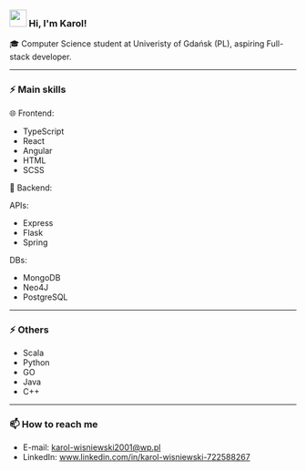 ### <img src="https://media.giphy.com/media/hvRJCLFzcasrR4ia7z/giphy.gif" width="30px"> Hi, I'm Karol!
🎓 Computer Science student at Univeristy of Gdańsk (PL), aspiring Full-stack developer.

-----------------------------------------------------------------------------------------------------------------------------------------------------------------------

### ⚡ Main skills 


🌐 Frontend:

- TypeScript
- React
- Angular
- HTML
- SCSS

🔰 Backend:

APIs:
  - Express
  - Flask
  - Spring
    
DBs:
  - MongoDB
  - Neo4J
  - PostgreSQL

-----------------------------------------------------------------------------------------------------------------------------------------------------------------------
### ⚡ Others

- Scala
- Python
- GO
- Java
- C++

-----------------------------------------------------------------------------------------------------------------------------------------------------------------------
### 📫 How to reach me

- E-mail: karol-wisniewski2001@wp.pl
- LinkedIn: www.linkedin.com/in/karol-wisniewski-722588267
